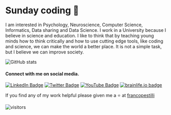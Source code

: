 # Sunday coding 🌱

I am interested in Psychology, Neuroscience, Computer Science, Informatics, Data sharing and Data Science. I work in a University because I believe in science and education. I like to think that by teaching young minds how to think critically and how to use cutting edge tools, like coding and science, we can make the world a better place. It is not a simple task, but I believe we can improve society. 
  
![GitHub stats](https://github-readme-stats.vercel.app/api?username=brainlife&show_icons=true&hide_border=true)

#### Connect with me on social media.

[![LinkedIn Badge](https://img.shields.io/badge/francopestilli-blue?style=flat&logo=linkedin)](https://www.linkedin.com/in/francopestilli/)
[![Twitter Badge](https://img.shields.io/badge/@furranko-1ca0f1?style=flat&labelColor=1ca0f1&logo=twitter&logoColor=white&link=https://twitter.com/furranko)](https://twitter.com/furranko) 
[![YouTube Badge](https://img.shields.io/youtube/channel/views/UCM225VDjMMhETLgE8_OcEMw?style=flat&logo=youtube)](https://www.youtube.com/channel/UCM225VDjMMhETLgE8_OcEMw)
[![brainlife.io badge](https://img.shields.io/badge/brainlife.io-slack-blue?style=flat&logo=brainlife)](https://brainlife-inviter.herokuapp.com/)

If you find any of my work helpful please given me a ⭐ at [francopestilli](https://github.com/francopestilli)

![visitors](https://visitor-badge.laobi.icu/badge?page_id=francopestilli)


